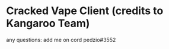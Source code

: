 
<h1>Cracked Vape Client (credits to Kangaroo Team)</h1>

<p>any questions: add me on cord pedzio#3552</p>
